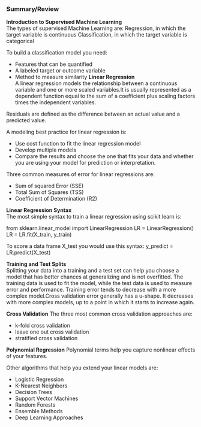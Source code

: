 ### Summary/Review
**Introduction to Supervised Machine Learning**  
The types of supervised Machine Learning are:
Regression, in which the target variable is continuous
Classification, in which the target variable is categorical

To build a classification model you need:

- Features that can be quantified
- A labeled target or outcome variable
- Method to measure similarity 
**Linear Regression**  
A linear regression models the relationship between a continuous variable and one or more scaled variables.It is usually represented as a dependent function equal to the sum of a coefficient plus scaling factors times the independent variables. 

Residuals are defined as the difference between an actual value and a predicted value. 

A modeling best practice for linear regression is:
- Use cost function to fit the linear regression model
- Develop multiple models
- Compare the results and choose the one that fits your data and whether you are using your model for prediction or interpretation. 

Three common measures of error for linear regressions are:

- Sum of squared Error (SSE)
- Total Sum of Squares (TSS)
- Coefficient of Determination (R2)

**Linear Regression Syntax**  
The most simple syntax to train a linear regression using scikit learn is:

from sklearn.linear_model import LinearRegression
LR = LinearRegression()
LR = LR.fit(X_train, y_train) 

To score a data frame X_test you would use this syntax:
y_predict = LR.predict(X_test)  

**Training and Test Splits**  
Splitting your data into a training and a test set can help you choose a model that has better chances at generalizing and is not overfitted.
The training data is used to fit the model, while the test data is used to measure error and performance. 
Training error tends to decrease with a more complex model.Cross validation error generally has a u-shape.
It decreases with more complex models, up to a point in which it starts to increase again. 

**Cross Validation** 
The three most common cross validation approaches are:

- k-fold cross validation
- leave one out cross validation
- stratified cross validation

**Polynomial Regression** 
Polynomial terms help you capture nonlinear effects of your features. 

Other algorithms that help you extend your linear models are:
- Logistic Regression
- K-Nearest Neighbors
- Decision Trees
- Support Vector Machines
- Random Forests
- Ensemble Methods
- Deep Learning Approaches


